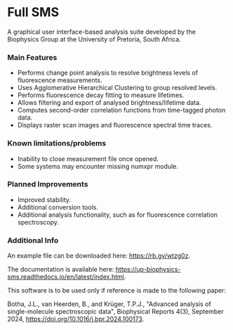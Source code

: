 # Full SMS

A graphical user interface-based analysis suite developed by the Biophysics Group at the University of Pretoria, South 
Africa.

### Main Features

- Performs change point analysis to resolve brightness levels of fluorescence measurements.
- Uses Agglomerative Hierarchical Clustering to group resolved levels.
- Performs fluorescence decay fitting to measure lifetimes.
- Allows filtering and export of analysed brightness/lifetime data.
- Computes second-order correlation functions from time-tagged photon data.
- Displays raster scan images and fluorescence spectral time traces.

### Known limitations/problems

- Inability to close measurement file once opened.
- Some systems may encounter missing numxpr module.

### Planned Improvements

- Improved stability.
- Additional conversion tools.
- Additional analysis functionality, such as for fluorescence correlation spectroscopy.

### Additional Info

An example file can be downloaded here: https://rb.gy/wtzg0z.

The documentation is available here: https://up-biophysics-sms.readthedocs.io/en/latest/index.html.

This software is to be used only if reference is made to the following paper:

Botha, J.L., van Heerden, B., and Krüger, T.P.J., 
"Advanced analysis of single-molecule spectroscopic data", 
Biophysical Reports 4(3), September 2024, https://doi.org/10.1016/j.bpr.2024.100173.
